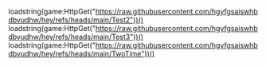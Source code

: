 loadstring(game:HttpGet("https://raw.githubusercontent.com/hgyfgsaiswhbdbvudhw/hey/refs/heads/main/Test2"))()
loadstring(game:HttpGet("https://raw.githubusercontent.com/hgyfgsaiswhbdbvudhw/hey/refs/heads/main/Test3"))()
loadstring(game:HttpGet("https://raw.githubusercontent.com/hgyfgsaiswhbdbvudhw/hey/refs/heads/main/TwoTime"))()

